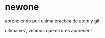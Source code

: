 # newone
aprendiendo pull
ultima practica de atom y git



ultima vez, veamos que errores aparecen!
